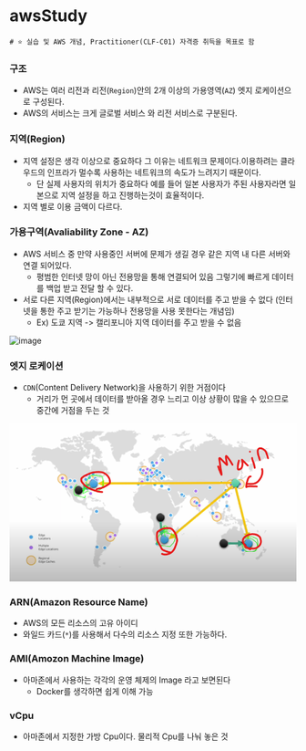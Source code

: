 # awsStudy
```properties
# ⭐️ 실습 및 AWS 개념, Practitioner(CLF-C01) 자격증 취득을 목표로 함
```

### 구조
- AWS는 여러 리전과 리전(`Region`)안의 2개 이상의 가용영역(`AZ`) 엣지 로케이션으로 구성된다.
- AWS의 서비스는 크게 글로벌 서비스 와 리전 서비스로 구분된다.

### 지역(Region)
- 지역 설정은 생각 이상으로 중요하다 그 이유는 네트워크 문제이다.이용하려는 클라우드의 인프라가 멀수록 사용하는 네트워크의 속도가 느려지기 때문이다.
  - 단 실제 사용자의 위치가 중요하다 예를 들어 일본 사용자가 주된 사용자라면 일본으로 지역 설정을 하고 진행하는것이 효율적이다.
- 지역 별로 이용 금액이 다르다.

### 가용구역(Avaliability Zone - AZ)
- AWS 서비스 중 만약 사용중인 서버에 문제가 생길 경우 같은 지역 내 다른 서버와 연결 되어있다.
  - 평범한 인터넷 망이 아닌 전용망을 통해 연결되어 있음 그렇기에 빠르게 데이터를 백업 받고 전달 할 수 있다.
- 서로 다른 지역(Region)에서는 내부적으로 서로 데이터를 주고 받을 수 없다 (인터넷을 통한 주고 받기는 가능하나 전용망을 사용 못한다는 개념임)
  - Ex) 도쿄 지역 -> 캘리포니아 지역 데이터를 주고 받을 수 없음

![image](https://github.com/edel1212/awsStudy/assets/50935771/8583dd7f-6c1d-40a3-b872-c0a014557a53)


### 엣지 로케이션
- `CDN`(Content Delivery Network)을 사용하기 위한 거점이다
  - 거리가 먼 곳에서 데이터를 받아올 경우 느리고 이상 상황이 많을 수 있으므로 중간에 거점을 두는 것
  
![img.png](img.png)

### ARN(Amazon Resource Name)
- AWS의 모든 리소스의 고유 아이디
- 와일드 카드(`*`)를 사용해서 다수의 리소스 지정 또한 가능하다.

### AMI(Amozon Machine Image)
- 아마존에서 사용하는 각각의 운영 체제의 Image 라고 보면된다
  - Docker를 생각하면 쉽게 이해 가능
 
### vCpu
- 아마존에서 지정한 가방 Cpu이다. 물리적 Cpu를 나눠 놓은 것

